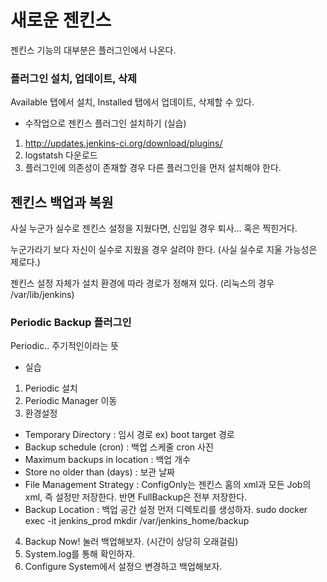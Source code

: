 # 새로운 젠킨스

젠킨스 기능의 대부분은 플러그인에서 나온다. 

### 플러그인 설치, 업데이트, 삭제

Available 탭에서 설치, Installed 탭에서 업데이트, 삭제할 수 있다. 

- 수작업으로 젠킨스 플러그인 설치하기 (실습)
1. http://updates.jenkins-ci.org/download/plugins/
2. logstatsh 다운로드 
3. 플러그인에 의존성이 존재할 경우 다른 플러그인을 먼저 설치해야 한다. 
  
  
## 젠킨스 백업과 복원

사실 누군가 실수로 젠킨스 설정을 지웠다면, 신입일 경우 퇴사... 혹은 찍힌거다.

누군가라기 보다 자신이 실수로 지웠을 경우 살려야 한다. (사실 실수로 지울 가능성은 제로다.)

젠킨스 설정 자체가 설치 환경에 따라 경로가 정해져 있다. (리눅스의 경우 /var/lib/jenkins)


### Periodic Backup 플러그인

Periodic.. 주기적인이라는 뜻

- 실습 
1. Periodic 설치
2. Periodic Manager 이동
3. 환경설정	
 - Temporary Directory : 임시 경로 ex) boot target 경로
 - Backup schedule (cron) : 백업 스케줄
 cron 사진
 - Maximum backups in location : 백업 개수
 - Store no older than (days) : 보관 날짜
 - File Management Strategy : ConfigOnly는 젠킨스 홈의 xml과 모든 Job의 xml, 즉 설정만 저장한다. 반면 FullBackup은 전부 저장한다.
 - Backup Location : 백업 공간 설정
  먼저 디렉토리를 생성하자. sudo docker exec -it jenkins_prod mkdir /var/jenkins_home/backup
 4. Backup Now! 눌러 백업해보자. (시간이 상당히 오래걸림)
 5. System.log를 통해 확인하자.
 6. Configure System에서 설정으 변경하고 백업해보자.


